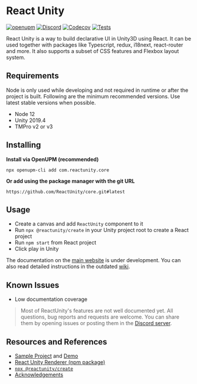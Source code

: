# React Unity

[![openupm](https://img.shields.io/npm/v/com.reactunity.core?label=openupm&style=for-the-badge&registry_uri=https://package.openupm.com)](https://openupm.com/packages/com.reactunity.core/)
[![Discord](https://img.shields.io/discord/884829138991603792?style=for-the-badge&label=Discord)](https://discord.gg/UY2EFW5ZKG)
[![Codecov](https://img.shields.io/codecov/c/github/ReactUnity/core?style=for-the-badge&token=3ZDHD77UX1)](https://codecov.io/gh/ReactUnity/core)
[![Tests](https://gist.githubusercontent.com/KurtGokhan/f744e86dd53cd0159d4f1d56ae9aae19/raw/ReactUnityTestBadge.svg)](https://github.com/ReactUnity/core/actions/workflows/test.yml)

React Unity is a way to build declarative UI in Unity3D using React. It can be used together with packages like Typescript, redux, i18next, react-router and more.
It also supports a subset of CSS features and Flexbox layout system.

## Requirements

Node is only used while developing and not required in runtime or after the project is built. Following are the minimum recommended versions. Use latest stable versions when possible.

- Node 12
- Unity 2019.4
- TMPro v2 or v3

## Installing

**Install via OpenUPM (recommended)**

```
npx openupm-cli add com.reactunity.core
```

**Or add using the package manager with the git URL**

```
https://github.com/ReactUnity/core.git#latest
```

## Usage

- Create a canvas and add `ReactUnity` component to it
- Run `npx @reactunity/create` in your Unity project root to create a React project
- Run `npm start` from React project
- Click play in Unity

The documentation on the [main website](https://reactunity.github.io) is under development. You can also read detailed instructions in the outdated [wiki](https://github.com/ReactUnity/core/wiki).

## Known Issues

- Low documentation coverage

> Most of ReactUnity's features are not well documented yet. All questions, bug reports and requests are welcome. 
> You can share them by opening issues or posting them in the [Discord server](https://discord.gg/UY2EFW5ZKG).

## Resources and References

- [Sample Project](https://github.com/ReactUnity/samples) and [Demo](https://reactunity.github.io/samples)
- [React Unity Renderer (npm package)](https://github.com/ReactUnity/renderer)
- [`npx @reactunity/create`](https://github.com/ReactUnity/create)
- [Acknowledgements](./.github/acknowledgements.md)
